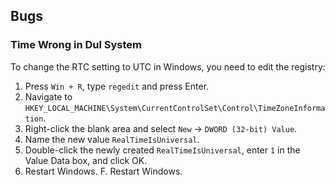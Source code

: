 ## Bugs

### Time Wrong in Dul System

To change the RTC setting to UTC in Windows, you need to edit the registry:

1. Press `Win + R`, type `regedit` and press Enter.
2. Navigate to `HKEY_LOCAL_MACHINE\System\CurrentControlSet\Control\TimeZoneInformation`.
3. Right-click the blank area and select `New` -> `DWORD (32-bit) Value`.
4. Name the new value `RealTimeIsUniversal`.
5. Double-click the newly created `RealTimeIsUniversal`, enter `1` in the Value Data box, and click OK.
6. Restart Windows. F. Restart Windows.
